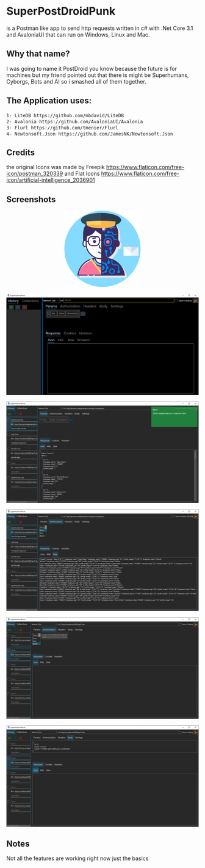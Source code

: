 # SuperPostDroidPunk
is a Postman like app to send http requests written in c# with .Net Core 3.1 and AvaloniaUI that can run on Windows, Linux and Mac.

## Why that name?

I was going to name it PostDroid you know because the future is for machines but my friend pointed out that there is might be Superhumans, Cyborgs, Bots and AI so i smashed all of them together.

## The Application uses:
	1- LiteDB https://github.com/mbdavid/LiteDB
	2- Avalonia https://github.com/AvaloniaUI/Avalonia
	3- Flurl https://github.com/tmenier/Flurl
	4- Newtonsoft.Json https://github.com/JamesNK/Newtonsoft.Json

## Credits
the original Icons was made by Freepik https://www.flaticon.com/free-icon/postman_320339 and Flat Icons https://www.flaticon.com/free-icon/artificial-intelligence_2036901
  
## Screenshots

<p align="center">
    <img src="PostDroidIcon.svg" width="200">
</p>

![Alt text](Images/Annotation-2020-05-05-000813.png "Main Screen")

![Alt text](Images/Annotation-2020-05-05-000900.png "Toast Notification")

![Alt text](Images/Annotation-2020-05-05-000912.png "Raw Content")

![Alt text](Images/Annotation-2020-05-05-000919.png "Authorization Types")

![Alt text](Images/Annotation-2020-05-05-000943.png "Request Body")

## Notes

Not all the features are working right now just the basics